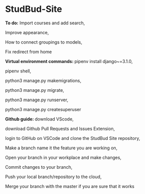 # StudBud-Site

<b>To do:</b>
Import courses and add search, 

Improve appearance, 

How to connect groupings to models, 

Fix redirect from home

<b>Virtual environment commands: </b>
pipenv install django~=3.1.0,

pipenv shell, 

python3 manage.py makemigrations, 

python3 manage.py migrate, 

python3 manage.py runserver, 

python3 manage.py createsuperuser 

<b>Github guide: </b>
download VScode, 

download Github Pull Requests and Issues Extension, 

login to GitHub on VSCode and clone the StudBud Site repository, 

Make a branch name it the feature you are working on, 

Open your branch in your workplace and make changes, 

Commit changes to your branch, 

Push your local branch/repository to the cloud, 

Merge your branch with the master if you are sure that it works

